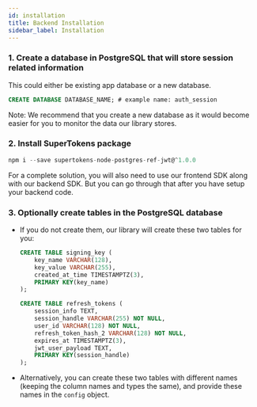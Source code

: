 ```yaml
---
id: installation
title: Backend Installation
sidebar_label: Installation
---
```


### 1. Create a database in PostgreSQL that will store session related information
This could either be existing app database or a new database.
```SQL
CREATE DATABASE DATABASE_NAME; # example name: auth_session
```

Note: We recommend that you create a new database as it would become easier for you to monitor the data our library stores.

### 2. Install SuperTokens package
```js
npm i --save supertokens-node-postgres-ref-jwt@^1.0.0
```

<div class="divider"></div>

<div class="additionalInformation" time="1">

<div class="specialNote">
For a complete solution, you will also need to use our frontend SDK along with our backend SDK. But you can go through that after you have setup your backend code.
</div>


### 3. Optionally create tables in the PostgreSQL database
- If you do not create them, our library will create these two tables for you:
  ```SQL
  CREATE TABLE signing_key (
      key_name VARCHAR(128),
      key_value VARCHAR(255),
      created_at_time TIMESTAMPTZ(3),
      PRIMARY KEY(key_name)
  );

  CREATE TABLE refresh_tokens (
      session_info TEXT,
      session_handle VARCHAR(255) NOT NULL,
      user_id VARCHAR(128) NOT NULL,
      refresh_token_hash_2 VARCHAR(128) NOT NULL,
      expires_at TIMESTAMPTZ(3),
      jwt_user_payload TEXT,
      PRIMARY KEY(session_handle)
  );    
  ```
- Alternatively, you can create these two tables with different names (<span class="highlighted-text">keeping the column names and types the same</span>), and provide these names in the ```config``` object.

</div>